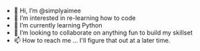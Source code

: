 - 👋 Hi, I’m @simplyaimee
- 👀 I’m interested in re-learning how to code
- 🌱 I’m currently learning Python
- 💞️ I’m looking to collaborate on anything fun to build my skillset
- 📫 How to reach me ... I'll figure that out at a later time.

<!---
simplyaimee/simplyaimee is a ✨ special ✨ repository because its `README.md` (this file) appears on your GitHub profile.
You can click the Preview link to take a look at your changes.
--->
